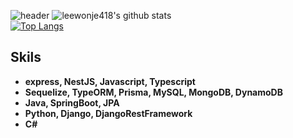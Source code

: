![header](https://capsule-render.vercel.app/api?type=wave&color=gradient&height=250&section=header&text=안녕하세요👋&fontSize=60&fontAlignY=35)
![leewonje418's github stats](https://github-readme-stats.vercel.app/api?username=leewonje418&count_private=true)
<br>
[![Top Langs](https://github-readme-stats.vercel.app/api/top-langs/?username=leewonje418&layout=compact)](https://github.com/anuraghazra/github-readme-stats)
<b><h2>Skils</h2>
  - express, NestJS, Javascript, Typescript
  - Sequelize, TypeORM, Prisma, MySQL, MongoDB, DynamoDB
  - Java, SpringBoot, JPA
  - Python, Django, DjangoRestFramework
  - C#
